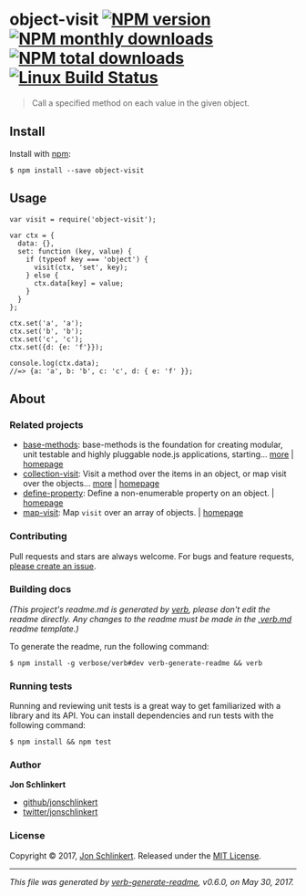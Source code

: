 <h1 id="object-visit-%21npm-version-%21npm-monthly-downloads-%21npm-total-downloads-%21linux-build-status">object-visit <a href="https://www.npmjs.com/package/object-visit"><img src="https://img.shields.io/npm/v/object-visit.svg?style=flat" alt="NPM version" /></a> <a href="https://npmjs.org/package/object-visit"><img src="https://img.shields.io/npm/dm/object-visit.svg?style=flat" alt="NPM monthly downloads" /></a> <a href="https://npmjs.org/package/object-visit"><img src="https://img.shields.io/npm/dt/object-visit.svg?style=flat" alt="NPM total downloads" /></a> <a href="https://travis-ci.org/jonschlinkert/object-visit"><img src="https://img.shields.io/travis/jonschlinkert/object-visit.svg?style=flat&amp;label=Travis" alt="Linux Build Status" /></a></h1>

<blockquote>
  <p>Call a specified method on each value in the given object.</p>
</blockquote>

<h2 id="install">Install</h2>

<p>Install with <a href="https://www.npmjs.com/">npm</a>:</p>

<pre><code class="sh">$ npm install --save object-visit
</code></pre>

<h2 id="usage">Usage</h2>

<pre><code class="js">var visit = require('object-visit');

var ctx = {
  data: {},
  set: function (key, value) {
    if (typeof key === 'object') {
      visit(ctx, 'set', key);
    } else {
      ctx.data[key] = value;
    }
  }
};

ctx.set('a', 'a');
ctx.set('b', 'b');
ctx.set('c', 'c');
ctx.set({d: {e: 'f'}});

console.log(ctx.data);
//=&gt; {a: 'a', b: 'b', c: 'c', d: { e: 'f' }};
</code></pre>

<h2 id="about">About</h2>

<h3 id="related-projects">Related projects</h3>

<ul>
<li><a href="https://www.npmjs.com/package/base-methods">base-methods</a>: base-methods is the foundation for creating modular, unit testable and highly pluggable node.js applications, starting… <a href="https://github.com/jonschlinkert/base-methods">more</a> | <a href="https://github.com/jonschlinkert/base-methods" title="base-methods is the foundation for creating modular, unit testable and highly pluggable node.js applications, starting with a handful of common methods, like <code>set</code>, <code>get</code>, <code>del</code> and <code>use</code>.">homepage</a></li>
<li><a href="https://www.npmjs.com/package/collection-visit">collection-visit</a>: Visit a method over the items in an object, or map visit over the objects… <a href="https://github.com/jonschlinkert/collection-visit">more</a> | <a href="https://github.com/jonschlinkert/collection-visit" title="Visit a method over the items in an object, or map visit over the objects in an array.">homepage</a></li>
<li><a href="https://www.npmjs.com/package/define-property">define-property</a>: Define a non-enumerable property on an object. | <a href="https://github.com/jonschlinkert/define-property" title="Define a non-enumerable property on an object.">homepage</a></li>
<li><a href="https://www.npmjs.com/package/map-visit">map-visit</a>: Map <code>visit</code> over an array of objects. | <a href="https://github.com/jonschlinkert/map-visit" title="Map <code>visit</code> over an array of objects.">homepage</a></li>
</ul>

<h3 id="contributing">Contributing</h3>

<p>Pull requests and stars are always welcome. For bugs and feature requests, <a href="../../issues/new">please create an issue</a>.</p>

<h3 id="building-docs">Building docs</h3>

<p><em>(This project's readme.md is generated by <a href="https://github.com/verbose/verb-generate-readme">verb</a>, please don't edit the readme directly. Any changes to the readme must be made in the <a href=".verb.md">.verb.md</a> readme template.)</em></p>

<p>To generate the readme, run the following command:</p>

<pre><code class="sh">$ npm install -g verbose/verb#dev verb-generate-readme &amp;&amp; verb
</code></pre>

<h3 id="running-tests">Running tests</h3>

<p>Running and reviewing unit tests is a great way to get familiarized with a library and its API. You can install dependencies and run tests with the following command:</p>

<pre><code class="sh">$ npm install &amp;&amp; npm test
</code></pre>

<h3 id="author">Author</h3>

<p><strong>Jon Schlinkert</strong></p>

<ul>
<li><a href="https://github.com/jonschlinkert">github/jonschlinkert</a></li>
<li><a href="https://twitter.com/jonschlinkert">twitter/jonschlinkert</a></li>
</ul>

<h3 id="license">License</h3>

<p>Copyright © 2017, <a href="https://github.com/jonschlinkert">Jon Schlinkert</a>.
Released under the <a href="LICENSE">MIT License</a>.</p>

<hr />

<p><em>This file was generated by <a href="https://github.com/verbose/verb-generate-readme">verb-generate-readme</a>, v0.6.0, on May 30, 2017.</em></p>
